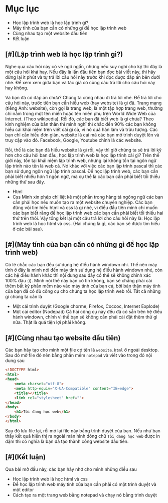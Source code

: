 # Mục lục
* Học lập trình web là học lập trình gì?
* Máy tính của bạn cần có những gì để học lập trình web
* Cùng nhau tạo một website đầu tiên
* Kết luận

## [#](Lập trình web là học lập trình gì?)
Nghe qua câu hỏi này có vẻ ngớ ngẩn, nhưng nếu suy nghĩ cho kỹ thì đây là một câu hỏi khá hay. Nếu đây là lần đầu tiên bạn đọc bài viết này, thì hãy dừng lại ít phút và tự trả lời câu hỏi này trước khi đọc được đáp án bên dưới nhé. Để xem xem giữa bạn và tác giả có cùng câu trả lời cho câu hỏi này hay không.

Và bạn đã có đáp án chưa? Chúng ta cùng nhau đi trả lời nhé.
Để trả lời cho câu hỏi này, trước tiên bạn cần hiểu web (hay website) là gì đã. 
Trang mạng (tiếng Anh: website), còn gọi là trang web, là một tập hợp trang web, thường chỉ nằm trong một tên miền hoặc tên miền phụ trên World Wide Web của Internet. (Theo wikipedia).
Rồi đó, các bạn đã biết web là gì chưa?
Theo kinh nghiệm của bản thân thì mình nghĩ thì chắc đến 90% các bạn không hiểu cái khái niệm trên viết cái gì cả, vì nó quá hàn lâm và trừu tượng. Các bạn chỉ cần hiểu đơn giản, website là cái mà các bạn mở trình duyệt lên và truy cập vào đó. Facebook, Google, Youtube chính là các website.

Rồi, thế là các bạn đã hiểu website là gì rồi, vậy thì giờ chúng ta sẽ trả lời kỹ hơn cho câu hỏi ban đầu, học lập trình web là học lập trình cái gì?
Trên thế giới này, tồn tại khái niệm lập trình web, nhưng lại không tồn tại ngôn ngữ lập trình nào tên là web cả. Nó khác với việc các bạn lập trình pascal thì các bạn sử dụng ngôn ngữ lập trình pascal.
Để học lập trình web, các bạn cần phải biết nhiều hơn 1 ngôn ngữ, mà cụ thể là các bạn cần phải biết tối thiểu những thứ sau đây.
* Html
* Css
Mình xin phép chỉ liệt kê một phần trong hàng tá ngông ngữ các bạn cần phải học nếu muốn tạo ra một website chuyên nghiệp.
Các bạn đừng vội tìm hiểu html và css là gì nhé, vì điều đầu tiên mình chỉ muốn các bạn biết rằng để học lập trình web các bạn cần phải biết tối thiểu hai thứ trên thôi.
Vậy tổng kết lại một câu trả lời cho câu hỏi này là: Học lập trình web là học html và css. (Hai chúng là gì, các bạn sẽ được tìm hiểu ở các bài sau).

## [#](Máy tính của bạn cần có những gì để học lập trình web)
Có lẽ chắc các bạn đều sử dụng hệ điều hành windown nhỉ. Thế nên máy tính ở đây là mình nói đến máy tính sử dụng hệ điều hành windown nhé, còn các hệ điều hành khác thì nội dung sau đây có thể sẽ không chính xác 100% đâu :)).
Mình nói thế này bạn có tin không, bạn sẽ chẳng phải cài thêm bất kỳ phần mềm nào vào máy tính của bạn cả, bởi bản thân máy tính của bạn đã có đủ công cụ cho chúng ta học lập trình web rồi. Tất cả những gì chúng ta cần là
* Một cái trình duyệt (Google chorme, Firefox, Coccoc, Internet Explode)
* Một cái editor (Nodepad)
Cả hai công cụ này đều đã có sẵn trên hệ điều hành windown, chính vì thế bạn sẽ không cần phải cài đặt thêm thứ gì nữa. Thật là quá tiện lợi phải không.

## [#](Cùng nhau tạo website đầu tiên)
Các bạn hãy tạo cho mình một file có tên là `website.html` ở ngoài desktop. Sau đó mở file đó nên bằng phần mềm `notepad` và viết vào trong đó nội dung sau

```html
<!DOCTYPE html>
<html>
<head>
	<meta charset="utf-8">
	<meta http-equiv="X-UA-Compatible" content="IE=edge">
	<title></title>
	<link rel="stylesheet" href="">
</head>
<body>
	<h1>Tôi đang học web</h1>
</body>
</html>
```
Sau đó lưu file lại, rồi mở lại file này bằng trình duyệt của bạn. Nếu như bạn thấy kết quả hiển thị ra ngoài màn hình dòng chữ `Tôi đang học web` được in đậm thì có nghĩa là bạn đã tạo thành công website đầu tiên.

## [#](Kết luận)
Qua bài mở đầu này, các bạn hãy nhớ cho mình những điều sau
* Học lập trình web là học html và css
* Để học lập trình web máy tính của bạn cần phải có một trình duyệt và một editor
* Cách tạo ra một trang web bằng notepad và chạy nó bằng trình duyệt